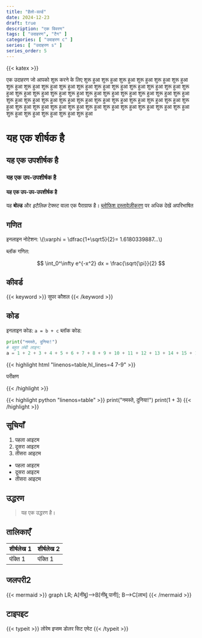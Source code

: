 ```yaml
---
title: "हैलो-वर्ल्ड"
date: 2024-12-23
draft: true
description: "एक विवरण"
tags: [ "उदाहरण", "टैग" ]
categories: [ "उदाहरण c" ]
series: [ "उदाहरण s" ]
series_order: 5
---
```


{{< katex >}}

एक उदाहरण जो आपको शुरू करने के लिए शुरू हुआ शुरू हुआ शुरू हुआ शुरू हुआ शुरू हुआ शुरू हुआ शुरू हुआ शुरू हुआ शुरू हुआ शुरू हुआ शुरू हुआ शुरू हुआ शुरू हुआ शुरू हुआ शुरू हुआ शुरू हुआ शुरू हुआ शुरू हुआ शुरू हुआ शुरू हुआ शुरू हुआ शुरू हुआ शुरू हुआ शुरू हुआ शुरू हुआ शुरू हुआ शुरू हुआ शुरू हुआ शुरू हुआ शुरू हुआ शुरू हुआ शुरू हुआ शुरू हुआ शुरू हुआ शुरू हुआ शुरू हुआ शुरू हुआ शुरू हुआ शुरू हुआ शुरू हुआ शुरू हुआ शुरू हुआ शुरू हुआ शुरू हुआ शुरू हुआ शुरू हुआ शुरू हुआ शुरू हुआ शुरू हुआ शुरू हुआ शुरू हुआ शुरू हुआ शुरू हुआ

# यह एक शीर्षक है

## यह एक उपशीर्षक है

### यह एक उप-उपशीर्षक है

#### यह एक उप-उप-उपशीर्षक है

यह **बोल्ड** और *इटैलिक* टेक्स्ट वाला एक पैराग्राफ है।
[ब्लोफिश दस्तावेज़ीकरण](https://blowfish.page/) पर अधिक देखें
अपरिभाषित

## गणित

इनलाइन नोटेशन: \\(\varphi = \dfrac{1+\sqrt5}{2}= 1.6180339887…\\)

ब्लॉक गणित:

$$
\int_0^\infty e^{-x^2} dx = \frac{\sqrt{\pi}}{2}
$$

## कीवर्ड
{{< keyword >}} सुपर कौशल {{< /keyword >}}

## कोड

इनलाइन कोड: `a = b + c`
ब्लॉक कोड:

```python
print("नमस्ते, दुनिया!")
# बहुत लंबी लाइन:
a = 1 + 2 + 3 + 4 + 5 + 6 + 7 + 8 + 9 + 10 + 11 + 12 + 13 + 14 + 15 + 16 + 17 + 18 + 19 + 20 + 21
```

{{< highlight html "linenos=table,hl_lines=4 7-9" >}}

<!DOCTYPE html>
<html lang="en">
<head>
  <meta charset="utf-8">
  <title>उदाहरण HTML5 दस्तावेज़</title>
</head>
<body>
  <p>परीक्षण</p>
</body>
</html>
{{< /highlight >}}

{{< highlight python "linenos=table" >}}
print("नमस्ते, दुनिया!")
print(1 + 3)
{{< /highlight >}}

## सूचियाँ

1. पहला आइटम
2. दूसरा आइटम
3. तीसरा आइटम

- पहला आइटम
- दूसरा आइटम
- तीसरा आइटम

## उद्धरण

> यह एक उद्धरण है।

## तालिकाएँ

| शीर्षलेख 1 | शीर्षलेख 2 |
|----------|----------|
| पंक्ति 1 | पंक्ति 1 |

## जलपरी2

{{< mermaid >}}
graph LR;
A[नींबू]-->B[नींबू पानी];
B-->C[लाभ]
{{< /mermaid >}}

## टाइपइट

{{< typeit >}}
लोरेम इप्सम डोलर सिट एमेट 
{{< /typeit >}}
    
```